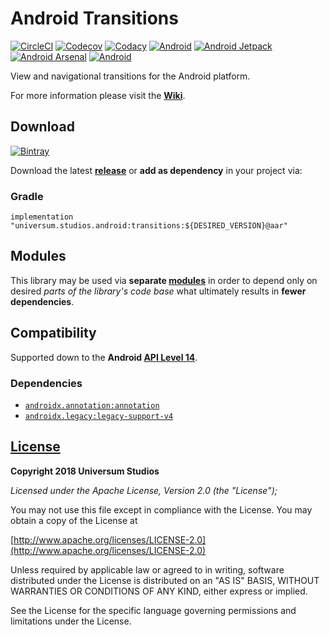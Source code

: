 Android Transitions
===============

[![CircleCI](https://circleci.com/gh/universum-studios/android_transitions.svg?style=shield)](https://circleci.com/gh/universum-studios/android_transitions)
[![Codecov](https://codecov.io/gh/universum-studios/android_transitions/branch/master/graph/badge.svg)](https://codecov.io/gh/universum-studios/android_transitions)
[![Codacy](https://api.codacy.com/project/badge/Grade/a2c7e9599bbf459187424fdb94cd2234)](https://www.codacy.com/app/universum-studios/android_transitions?utm_source=github.com&amp;utm_medium=referral&amp;utm_content=universum-studios/android_transitions&amp;utm_campaign=Badge_Grade)
[![Android](https://img.shields.io/badge/android-9.0-blue.svg)](https://developer.android.com/about/versions/pie/android-9.0)
[![Android Jetpack](https://img.shields.io/badge/Android-Jetpack-brightgreen.svg)](https://developer.android.com/jetpack)
[![Android Arsenal](https://img.shields.io/badge/Android%20Arsenal-Transitions-green.svg?style=flat)](https://android-arsenal.com/details/1/5409)
[![Android](https://img.shields.io/badge/android-8.1-blue.svg)](https://developer.android.com/about/versions/oreo/android-8.1.html)

View and navigational transitions for the Android platform.

For more information please visit the **[Wiki](https://github.com/universum-studios/android_transitions/wiki)**.

## Download ##
[![Bintray](https://api.bintray.com/packages/universum-studios/android/universum.studios.android%3Atransitions/images/download.svg)](https://bintray.com/universum-studios/android/universum.studios.android%3Atransitions/_latestVersion)

Download the latest **[release](https://github.com/universum-studios/android_transitions/releases "Releases page")** or **add as dependency** in your project via:

### Gradle ###

    implementation "universum.studios.android:transitions:${DESIRED_VERSION}@aar"

## Modules ##

This library may be used via **separate [modules](https://github.com/universum-studios/android_transitions/blob/master/MODULES.md)**
in order to depend only on desired _parts of the library's code base_ what ultimately results in **fewer dependencies**.

## Compatibility ##

Supported down to the **Android [API Level 14](http://developer.android.com/about/versions/android-4.0.html "See API highlights")**.

### Dependencies ###

- [`androidx.annotation:annotation`](https://developer.android.com/jetpack/androidx)
- [`androidx.legacy:legacy-support-v4`](https://developer.android.com/jetpack/androidx)

## [License](https://github.com/universum-studios/android_transitions/blob/master/LICENSE.md) ##

**Copyright 2018 Universum Studios**

_Licensed under the Apache License, Version 2.0 (the "License");_

You may not use this file except in compliance with the License. You may obtain a copy of the License at

[http://www.apache.org/licenses/LICENSE-2.0](http://www.apache.org/licenses/LICENSE-2.0)

Unless required by applicable law or agreed to in writing, software distributed under the License
is distributed on an "AS IS" BASIS, WITHOUT WARRANTIES OR CONDITIONS OF ANY KIND, either express
or implied.
     
See the License for the specific language governing permissions and limitations under the License.